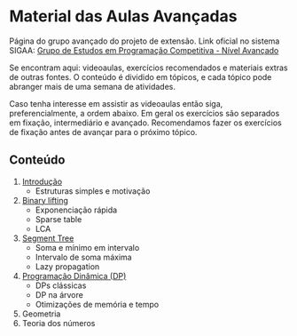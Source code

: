 Material das Aulas Avançadas
====================================

Página do grupo avançado do projeto de extensão. Link oficial no sistema SIGAA: [Grupo de Estudos em Programação Competitiva - Nível Avançado](https://sig.unb.br/sigaa/public/extensao/viewDadosCursoEvento.jsf)

Se encontram aqui: videoaulas, exercícios recomendados e materiais extras de outras fontes. O conteúdo é dividido em tópicos, e cada tópico pode abranger mais de uma semana de atividades.

Caso tenha interesse em assistir as videoaulas então siga, preferencialmente, a ordem abaixo. Em geral os exercícios são separados em fixação, intermediário e avançado. Recomendamos fazer os exercícios de fixação antes de avançar para o próximo tópico.

## Conteúdo

1. [Introdução](introducao/README.md)
    - Estruturas simples e motivação
1. [Binary lifting](binary-lifting/README.md)
    - Exponenciação rápida
    - Sparse table
    - LCA
1. [Segment Tree](segment-tree/README.md)
    - Soma e mínimo em intervalo
    - Intervalo de soma máxima
    - Lazy propagation
1. [Programação Dinâmica (DP)](programacao-dinamica/README.md)
    - DPs clássicas
    - DP na árvore
    - Otimizações de memória e tempo
1. Geometria
1. Teoria dos números
